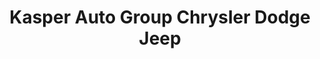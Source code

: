 ---
title: "Kasper Auto Group Chrysler Dodge Jeep"
url: /sandusky/kasper-auto-group-chrysler-dodge-jeep/
shop: car
---